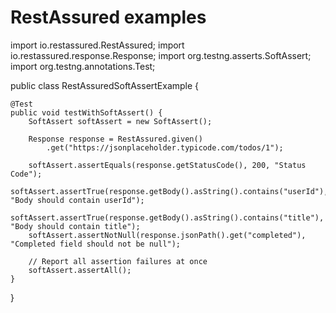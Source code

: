# RestAssured examples

import io.restassured.RestAssured;
import io.restassured.response.Response;
import org.testng.asserts.SoftAssert;
import org.testng.annotations.Test;

public class RestAssuredSoftAssertExample {

    @Test
    public void testWithSoftAssert() {
        SoftAssert softAssert = new SoftAssert();

        Response response = RestAssured.given()
            .get("https://jsonplaceholder.typicode.com/todos/1");

        softAssert.assertEquals(response.getStatusCode(), 200, "Status Code");
        softAssert.assertTrue(response.getBody().asString().contains("userId"), "Body should contain userId");
        softAssert.assertTrue(response.getBody().asString().contains("title"), "Body should contain title");
        softAssert.assertNotNull(response.jsonPath().get("completed"), "Completed field should not be null");

        // Report all assertion failures at once
        softAssert.assertAll();
    }
}
